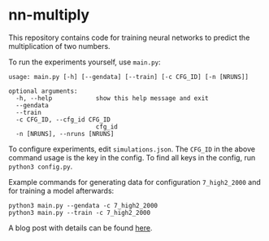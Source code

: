 # nn-multiply

This repository contains code for training neural networks to predict the multiplication of two numbers.

To run the experiments yourself, use `main.py`:

```
usage: main.py [-h] [--gendata] [--train] [-c CFG_ID] [-n [NRUNS]]

optional arguments:
  -h, --help            show this help message and exit
  --gendata
  --train
  -c CFG_ID, --cfg_id CFG_ID
                        cfg_id
  -n [NRUNS], --nruns [NRUNS]
```

To configure experiments, edit `simulations.json`. The `CFG_ID` in the above command usage is the key in the config. To find all keys in the config, run `python3 config.py`.

Example commands for generating data for configuration `7_high2_2000` and for training a model afterwards:

```
python3 main.py --gendata -c 7_high2_2000
python3 main.py --train -c 7_high2_2000
```

A blog post with details can be found [here](https://blog.xa0.de/post/Multiplying-large-numbers-with-Neural-Networks/).
